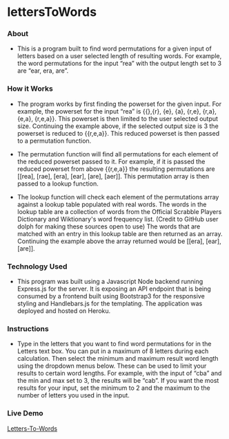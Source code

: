 # lettersToWords

### About
- This is a program built to find word permutations for a given input of letters based on a user selected length of resulting words. For example, the word permutations for the input “rea” with the output length set to 3 are “ear, era, are”.

### How it Works

- The program works by first finding the powerset for the given input. For example, the powerset for the input “rea” is {{},{r}, {e}, {a}, {r,e}, {r,a}, {e,a}, {r,e,a}}. This powerset is then limited to the user selected output size. Continuing the example above, if the selected output size is 3 the powerset is reduced to {{r,e,a}}. This reduced powerset is then passed to a permutation function.

- The permutation function will find all permutations for each element of the reduced powerset passed to it. For example, if it is passed the reduced powerset from above {{r,e,a}} the resulting permutations are [[rea], [rae], [era], [ear], [are], [aer]]. This permutation array is then passed to a lookup function.

- The lookup function will check each element of the permutations array against a lookup table populated with real words. The words in the lookup table are a collection of words from the Official Scrabble Players Dictionary and Wiktionary&apos;s word frequency list. (Credit to GitHub user dolph for making these sources open to use)  The words that are matched with an entry in this lookup table are then returned as an array. Continuing the example above the array returned would be [[era], [ear], [are]].

### Technology Used
- This program was built using a Javascript Node backend running Express.js for the server. It is exposing an API endpoint that is being consumed by a frontend built using Bootstrap3 for the responsive styling and Handlebars.js for the templating. The application was deployed and hosted on Heroku.

### Instructions

- Type in the letters that you want to find word permutations for in the Letters text box. You can put in a maximum of 8 letters during each calculation. Then select the minimum and maximum result word length using the dropdown menus below. These can be used to limit your results to certain word lengths. For example, with the input of “cba” and the min and max set to 3, the results will be “cab”. If you want the most results for your input, set the minimum to 2 and the maximum to the number of letters you used in the input.

### Live Demo
[Letters-To-Words](https://ray-letters-to-words.herokuapp.com/ "Letters-To-Words")